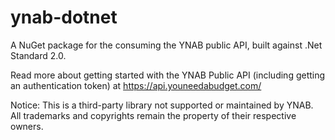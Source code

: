 # ynab-dotnet
A NuGet package for the consuming the YNAB public API, built against .Net Standard 2.0.

Read more about getting started with the YNAB Public API (including getting an authentication token) at https://api.youneedabudget.com/

Notice: This is a third-party library not supported or maintained by YNAB.  All trademarks and copyrights remain the property of their respective owners.
